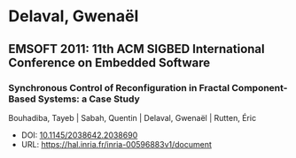 # Delaval, Gwenaël

## EMSOFT 2011: 11th ACM SIGBED International Conference on Embedded Software

### Synchronous Control of Reconfiguration in Fractal Component-Based Systems: a Case Study
Bouhadiba, Tayeb | Sabah, Quentin | Delaval, Gwenaël | Rutten, Éric
* DOI: [10.1145/2038642.2038690](https://doi.org/10.1145/2038642.2038690)
* URL: <https://hal.inria.fr/inria-00596883v1/document>


